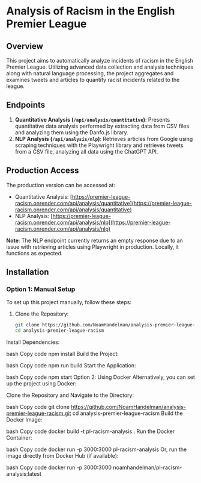 # Analysis of Racism in the English Premier League

## Overview
This project aims to automatically analyze incidents of racism in the English Premier League. Utilizing advanced data collection and analysis techniques along with natural language processing, the project aggregates and examines tweets and articles to quantify racist incidents related to the league.

## Endpoints
1. **Quantitative Analysis (`/api/analysis/quantitative`)**: Presents quantitative data analysis performed by extracting data from CSV files and analyzing them using the Danfo.js library.
2. **NLP Analysis (`/api/analysis/nlp`)**: Retrieves articles from Google using scraping techniques with the Playwright library and retrieves tweets from a CSV file, analyzing all data using the ChatGPT API.

## Production Access
The production version can be accessed at:
- Quantitative Analysis: [https://premier-league-racism.onrender.com/api/analysis/quantitative](https://premier-league-racism.onrender.com/api/analysis/quantitative)
- NLP Analysis: [https://premier-league-racism.onrender.com/api/analysis/nlp](https://premier-league-racism.onrender.com/api/analysis/nlp)

**Note**: The NLP endpoint currently returns an empty response due to an issue with retrieving articles using Playwright in production. Locally, it functions as expected.

## Installation

### Option 1: Manual Setup
To set up this project manually, follow these steps:

1. Clone the Repository:
   ```bash
   git clone https://github.com/NoamHandelman/analysis-premier-league-racism.git
   cd analysis-premier-league-racism
Install Dependencies:

bash
Copy code
npm install
Build the Project:

bash
Copy code
npm run build
Start the Application:

bash
Copy code
npm start
Option 2: Using Docker
Alternatively, you can set up the project using Docker:

Clone the Repository and Navigate to the Directory:

bash
Copy code
git clone https://github.com/NoamHandelman/analysis-premier-league-racism.git
cd analysis-premier-league-racism
Build the Docker Image:

bash
Copy code
docker build -t pl-racism-analysis .
Run the Docker Container:

bash
Copy code
docker run -p 3000:3000 pl-racism-analysis
Or, run the image directly from Docker Hub (if available):

bash
Copy code
docker run -p 3000:3000 noamhandelman/pl-racism-analysis:latest
